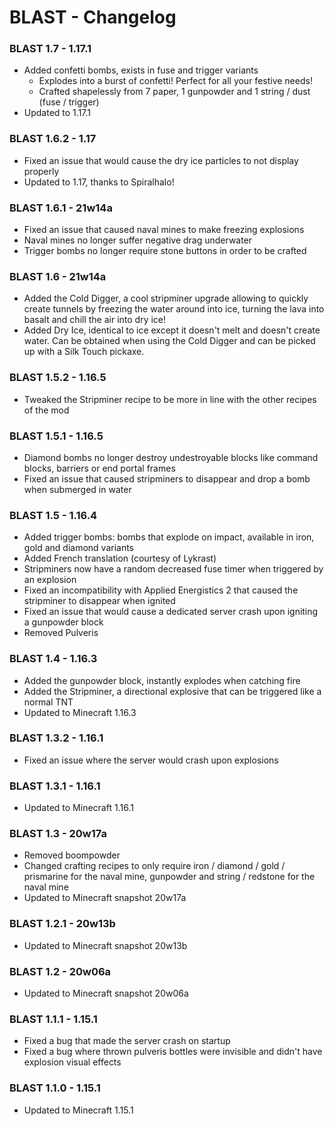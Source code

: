 # BLAST - Changelog

### BLAST 1.7 - 1.17.1
- Added confetti bombs, exists in fuse and trigger variants
    - Explodes into a burst of confetti! Perfect for all your festive needs!
    - Crafted shapelessly from 7 paper, 1 gunpowder and 1 string / dust (fuse / trigger)
- Updated to 1.17.1

### BLAST 1.6.2 - 1.17
- Fixed an issue that would cause the dry ice particles to not display properly
- Updated to 1.17, thanks to Spiralhalo!

### BLAST 1.6.1 - 21w14a
- Fixed an issue that caused naval mines to make freezing explosions
- Naval mines no longer suffer negative drag underwater
- Trigger bombs no longer require stone buttons in order to be crafted

### BLAST 1.6 - 21w14a
- Added the Cold Digger, a cool stripminer upgrade allowing to quickly create tunnels by freezing the water around into ice, turning the lava into basalt and chill the air into dry ice!
- Added Dry Ice, identical to ice except it doesn't melt and doesn't create water. Can be obtained when using the Cold Digger and can be picked up with a Silk Touch pickaxe.

### BLAST 1.5.2 - 1.16.5
- Tweaked the Stripminer recipe to be more in line with the other recipes of the mod

### BLAST 1.5.1 - 1.16.5
- Diamond bombs no longer destroy undestroyable blocks like command blocks, barriers or end portal frames
- Fixed an issue that caused stripminers to disappear and drop a bomb when submerged in water

### BLAST 1.5 - 1.16.4
- Added trigger bombs: bombs that explode on impact, available in iron, gold and diamond variants
- Added French translation (courtesy of Lykrast)
- Stripminers now have a random decreased fuse timer when triggered by an explosion
- Fixed an incompatibility with Applied Energistics 2 that caused the stripminer to disappear when ignited
- Fixed an issue that would cause a dedicated server crash upon igniting a gunpowder block
- Removed Pulveris

### BLAST 1.4 - 1.16.3
- Added the gunpowder block, instantly explodes when catching fire
- Added the Stripminer, a directional explosive that can be triggered like a normal TNT
- Updated to Minecraft 1.16.3

### BLAST 1.3.2 - 1.16.1
- Fixed an issue where the server would crash upon explosions

### BLAST 1.3.1 - 1.16.1
- Updated to Minecraft 1.16.1

### BLAST 1.3 - 20w17a
- Removed boompowder
- Changed crafting recipes to only require iron / diamond / gold / prismarine for the naval mine, gunpowder and string / redstone for the naval mine
- Updated to Minecraft snapshot 20w17a

### BLAST 1.2.1 - 20w13b

- Updated to Minecraft snapshot 20w13b

### BLAST 1.2 - 20w06a

- Updated to Minecraft snapshot 20w06a

### BLAST 1.1.1 - 1.15.1

- Fixed a bug that made the server crash on startup
- Fixed a bug where thrown pulveris bottles were invisible and didn't have explosion visual effects

### BLAST 1.1.0 - 1.15.1

- Updated to Minecraft 1.15.1
